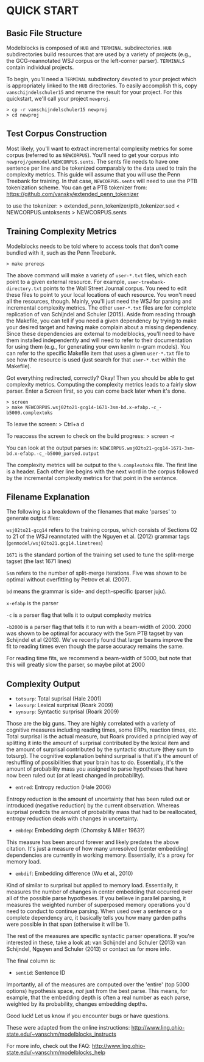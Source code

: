 QUICK START
===========

Basic File Structure
--------------------
Modelblocks is composed of `HUB` and `TERMINAL` subdirectories.
`HUB` subdirectories build resources that are used by a variety of
projects (e.g., the GCG-reannotated WSJ corpus or the left-corner
parser). `TERMINALS` contain individual projects.

To begin, you'll need a `TERMINAL` subdirectory devoted to your project
which is appropriately linked to the `HUB` directories. To easily
accomplish this, copy `vanschijndelschuler15` and rename the result
for your project. For this quickstart, we'll call your project
`newproj`.

    > cp -r vanschijndelschuler15 newproj
    > cd newproj

Test Corpus Construction
------------------------
Most likely, you'll want to extract incremental complexity metrics
for some corpus (referred to as `NEWCORPUS`). You'll need to get your
corpus into `newproj/genmodel/NEWCORPUS.sents`. The sents file needs
to have one sentence per line and be tokenized comparably to the
data used to train the complexity metrics. This guide will assume
that you will use the Penn Treebank for training. In that case,
`NEWCORPUS.sents` will need to use the PTB tokenization scheme.
You can get a PTB tokenizer from:
https://github.com/vansky/extended_penn_tokenizer

to use the tokenizer:
    > extended_penn_tokenizer/ptb_tokenizer.sed < NEWCORPUS.untoksents > NEWCORPUS.sents

Training Complexity Metrics
---------------------------
Modelblocks needs to be told where to access tools that don't come
bundled with it, such as the Penn Treebank.

    > make prereqs

The above command will make a variety of `user-*.txt` files, which
each point to a given external resource. For example,
`user-treebank-directory.txt` points to the Wall Street Journal
corpus. You need to edit these files to point to your local
locations of each resource. You won't need all the resources,
though. Mainly, you'll just need the WSJ for parsing and incremental
complexity metrics. The other `user-*.txt` files are for complete
replication of van Schijndel and Schuler (2015). Aside from reading
through the Makefile, you can tell if you need a given dependency by
trying to make your desired target and having make complain about a
missing dependency. Since these dependencies are external to modelblocks,
you'll need to have them installed independently and will need to refer
to their documentation for using them (e.g., for generating your own
kenlm n-gram models). You can refer to the specific Makefile item that
uses a given `user-*.txt` file to see how the resource is used (just search
for that `user-*.txt` within the Makefile).

Got everything redirected, correctly? Okay! Then you should
be able to get complexity metrics. Computing the complexity
metrics leads to a fairly slow parser. Enter a Screen first,
so you can come back later when it's done.

    > screen
    > make NEWCORPUS.wsj02to21-gcg14-1671-3sm-bd.x-efabp.-c_-b5000.complextoks

To leave the screen:
    > Ctrl+a d

To reaccess the screen to check on the build progress:
    > screen -r

You can look at the output parses in:
`NEWCORPUS.wsj02to21-gcg14-1671-3sm-bd.x-efabp.-c_-b5000_parsed.output`

The complexity metrics will be output to the `%.complextoks`
file. The first line is a header. Each other line begins with
the next word in the corpus followed by the incremental
complexity metrics for that point in the sentence.

Filename Explanation
--------------------
The following is a breakdown of the filenames that make 'parses'
to generate output files:

`wsj02to21-gcg14` refers to the training corpus, which consists of 
Sections 02 to 21 of the WSJ reannotated with the Nguyen et al. 
(2012) grammar tags (`genmodel/wsj02to21.gcg14.linetrees`)

`1671` is the standard portion of the training set used to tune
the split-merge tagset (the last 1671 lines)

`5sm` refers to the number of split-merge iterations. Five 
was shown to be optimal without overfitting by Petrov et al. (2007).

`bd` means the grammar is side- and depth-specific (parser juju).

`x-efabp` is the parser

`-c` is a parser flag that tells it to output complexity metrics

`-b2000` is a parser flag that tells it to run with a beam-width of 2000.
2000 was shown to be optimal for accuracy with the 5sm PTB tagset by 
van Schijndel et al (2013). We've recently found that larger beams 
improve the fit to reading times even though the parse accuracy remains 
the same.

For reading time fits, we recommend a beam-width of 5000, but note
that this will greatly slow the parser, so maybe pilot at 2000

Complexity Output
-----------------
 * `totsurp`: Total suprisal (Hale 2001)
 * `lexsurp`: Lexical surprisal (Roark 2009)
 * `synsurp`: Syntactic surprisal (Roark 2009)

Those are the big guns. They are highly correlated with a variety of
cognitive measures including reading times, some ERPs, reaction times,
etc. Total surprisal is the actual measure, but Roark provided a
principled way of splitting it into the amount of surprisal
contributed by the lexical item and the amount of surprisal
contributed by the syntactic structure (they sum to totsurp). The
cognitive explanation behind surprisal is that it's the amount
of reshuffling of possibilities that your brain has to do.
Essentially, it's the amount of probability mass you assigned
to parse hypotheses that have now been ruled out (or at least
changed in probability).

 * `entred`: Entropy reduction (Hale 2006)

Entropy reduction is the amount of uncertainty that has been ruled out
or introduced (negative reduction) by the current observation. Whereas
surprisal predicts the amount of probability mass that had to be
reallocated, entropy reduction deals with changes in uncertainty.

 * `embdep`: Embedding depth (Chomsky & Miller 1963?)

This measure has been around forever and likely predates the above
citation. It's just a measure of how many unresolved (center
embedding) dependencies are currently in working memory. Essentially,
it's a proxy for memory load.

 * `embdif`: Embedding difference (Wu et al., 2010)

Kind of similar to surprisal but applied to memory load. Essentially,
it measures the number of changes in center embedding that occurred
over all of the possible parse hypotheses. If you believe in parallel
parsing, it measures the weighted number of superposed memory
operations you'd need to conduct to continue parsing. When used
over a sentence or a complete dependency arc, it basically tells
you how many garden paths were possible in that span (otherwise
it will be 1).

The rest of the measures are specific syntactic parser operations. If
you're interested in these, take a look at:
van Schijndel and Schuler (2013)
van Schijndel, Nguyen and Schuler (2013)
or contact us for more info.

The final column is:

* `sentid`: Sentence ID

Importantly, all of the measures are computed over the 'entire' (top
5000 options) hypothesis space, *not* just from the best parse. This
means, for example, that the embedding depth is often a real number as
each parse, weighted by its probability, changes embedding depths.

Good luck! Let us know if you encounter bugs or have questions.

These were adapted from the online instructions:
http://www.ling.ohio-state.edu/~vanschm/modelblocks_instructs

For more info, check out the FAQ:
http://www.ling.ohio-state.edu/~vanschm/modelblocks_help
